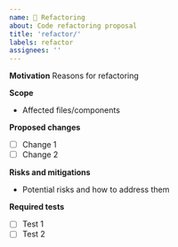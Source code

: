 ```yaml
---
name: 🔄 Refactoring
about: Code refactoring proposal
title: 'refactor/'
labels: refactor
assignees: ''
---
```


**Motivation**
Reasons for refactoring

**Scope**

- Affected files/components

**Proposed changes**

- [ ] Change 1
- [ ] Change 2

**Risks and mitigations**

- Potential risks and how to address them

**Required tests**

- [ ] Test 1
- [ ] Test 2
